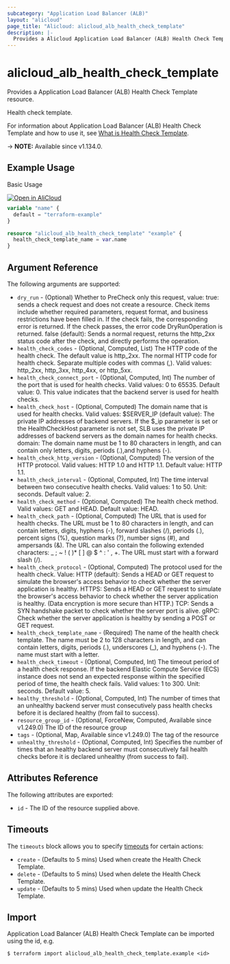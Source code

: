 ```yaml
---
subcategory: "Application Load Balancer (ALB)"
layout: "alicloud"
page_title: "Alicloud: alicloud_alb_health_check_template"
description: |-
  Provides a Alicloud Application Load Balancer (ALB) Health Check Template resource.
---
```


# alicloud_alb_health_check_template

Provides a Application Load Balancer (ALB) Health Check Template resource.

Health check template.

For information about Application Load Balancer (ALB) Health Check Template and how to use it, see [What is Health Check Template](https://www.alibabacloud.com/help/en/slb/application-load-balancer/developer-reference/api-alb-2020-06-16-createhealthchecktemplate).

-> **NOTE:** Available since v1.134.0.

## Example Usage

Basic Usage

<div style="display: block;margin-bottom: 40px;"><div class="oics-button" style="float: right;position: absolute;margin-bottom: 10px;">
  <a href="https://api.aliyun.com/terraform?resource=alicloud_alb_health_check_template&exampleId=5c4b6f28-788d-9a3d-e8e7-b982d52d64e73638f458&activeTab=example&spm=docs.r.alb_health_check_template.0.5c4b6f2878&intl_lang=EN_US" target="_blank">
    <img alt="Open in AliCloud" src="https://img.alicdn.com/imgextra/i1/O1CN01hjjqXv1uYUlY56FyX_!!6000000006049-55-tps-254-36.svg" style="max-height: 44px; max-width: 100%;">
  </a>
</div></div>

```terraform
variable "name" {
  default = "terraform-example"
}

resource "alicloud_alb_health_check_template" "example" {
  health_check_template_name = var.name
}
```

## Argument Reference

The following arguments are supported:
* `dry_run` - (Optional) Whether to PreCheck only this request, value:
true: sends a check request and does not create a resource. Check items include whether required parameters, request format, and business restrictions have been filled in. If the check fails, the corresponding error is returned. If the check passes, the error code DryRunOperation is returned.
false (default): Sends a normal request, returns the http_2xx status code after the check, and directly performs the operation.
* `health_check_codes` - (Optional, Computed, List) The HTTP code of the health check. The default value is http_2xx. The normal HTTP code for health check. Separate multiple codes with commas (,). Valid values: http_2xx, http_3xx, http_4xx, or http_5xx.
* `health_check_connect_port` - (Optional, Computed, Int) The number of the port that is used for health checks.  Valid values: 0 to 65535.  Default value: 0. This value indicates that the backend server is used for health checks.
* `health_check_host` - (Optional, Computed) The domain name that is used for health checks. Valid values:  $SERVER_IP (default value): The private IP addresses of backend servers. If the $_ip parameter is set or the HealthCheckHost parameter is not set, SLB uses the private IP addresses of backend servers as the domain names for health checks.  domain: The domain name must be 1 to 80 characters in length, and can contain only letters, digits, periods (.),and hyphens (-).
* `health_check_http_version` - (Optional, Computed) The version of the HTTP protocol.  Valid values: HTTP 1.0 and HTTP 1.1.  Default value: HTTP 1.1.
* `health_check_interval` - (Optional, Computed, Int) The time interval between two consecutive health checks.  Valid values: 1 to 50. Unit: seconds.  Default value: 2.
* `health_check_method` - (Optional, Computed) The health check method.  Valid values: GET and HEAD.  Default value: HEAD.
* `health_check_path` - (Optional, Computed) The URL that is used for health checks.  The URL must be 1 to 80 characters in length, and can contain letters, digits, hyphens (-), forward slashes (/), periods (.), percent signs (%), question marks (?), number signs (#), and ampersands (&). The URL can also contain the following extended characters: _ ; ~ ! ( )* [ ] @ $ ^ : ' , +. The URL must start with a forward slash (/).
* `health_check_protocol` - (Optional, Computed) The protocol used for the health check. Value:
HTTP (default): Sends a HEAD or GET request to simulate the browser's access behavior to check whether the server application is healthy.
HTTPS: Sends a HEAD or GET request to simulate the browser's access behavior to check whether the server application is healthy. (Data encryption is more secure than HTTP.)
TCP: Sends a SYN handshake packet to check whether the server port is alive.
gRPC: Check whether the server application is healthy by sending a POST or GET request.
* `health_check_template_name` - (Required) The name of the health check template.  The name must be 2 to 128 characters in length, and can contain letters, digits, periods (.), underscores (_), and hyphens (-). The name must start with a letter.
* `health_check_timeout` - (Optional, Computed, Int) The timeout period of a health check response. If the backend Elastic Compute Service (ECS) instance does not send an expected response within the specified period of time, the health check fails.  Valid values: 1 to 300. Unit: seconds.  Default value: 5.
* `healthy_threshold` - (Optional, Computed, Int) The number of times that an unhealthy backend server must consecutively pass health checks before it is declared healthy (from fail to success).
* `resource_group_id` - (Optional, ForceNew, Computed, Available since v1.249.0) The ID of the resource group
* `tags` - (Optional, Map, Available since v1.249.0) The tag of the resource
* `unhealthy_threshold` - (Optional, Computed, Int) Specifies the number of times that an healthy backend server must consecutively fail health checks before it is declared unhealthy (from success to fail).

## Attributes Reference

The following attributes are exported:
* `id` - The ID of the resource supplied above.

## Timeouts

The `timeouts` block allows you to specify [timeouts](https://www.terraform.io/docs/configuration-0-11/resources.html#timeouts) for certain actions:
* `create` - (Defaults to 5 mins) Used when create the Health Check Template.
* `delete` - (Defaults to 5 mins) Used when delete the Health Check Template.
* `update` - (Defaults to 5 mins) Used when update the Health Check Template.

## Import

Application Load Balancer (ALB) Health Check Template can be imported using the id, e.g.

```shell
$ terraform import alicloud_alb_health_check_template.example <id>
```
